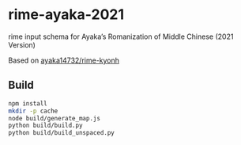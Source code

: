 # rime-ayaka-2021

rime input schema for Ayaka’s Romanization of Middle Chinese (2021 Version)

Based on [ayaka14732/rime-kyonh](https://github.com/ayaka14732/rime-kyonh)

## Build

```sh
npm install
mkdir -p cache
node build/generate_map.js
python build/build.py
python build/build_unspaced.py
```
